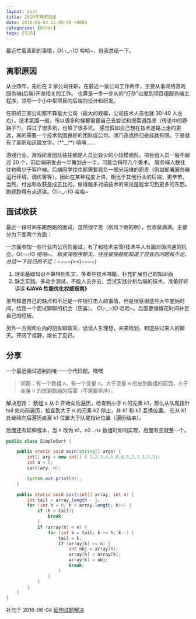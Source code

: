 ```yaml
---
layout: post
title: 2016年离职总结
date: 2016-06-03 12:00:00 +0800
categories: [Other]
tags: [生活]
---
```


最近忙着离职的事情，O(∩_∩)O 哈哈~，自我总结一下。

## 离职原因

从业四年，先后在 3 家公司任职，在最近一家公司工作两年，主要从事网络游戏服务端(后端)开发相关的工作。
也算是一步一步从的“打杂”过度到项目组服务端主程序，领导一个小中型项目的后端的设计和研发。

任职的三家公司都不算是大公司（最大的规模，公司技术人员也就 30-40 人左右），技术氛围一般，所以很多时候都需要自己去尝试和摸索道路来（传说中的野路子?）。踩过了很多坑，也填了很多坑。
感觉假如自己想在技术道路上走的更远，真的需要一个技术氛围良好的团队或公司。闭门造成终归是成就有限。于是就有了离职和这篇文字。(\*^\_\_^\*) 嘻嘻……

游戏行业，游戏研发团队往往都是人员比较少的小规模团队。项目组人员一般不超过 20 个，前后端研发占一半策划占一半，可能会捎带几个美术。
服务端人数往往也略少于客户端。后端同学往往都需要肩负一部分运维的职责（例如部署服务器运行环境，调优等等）。因此在某种程度上讲，相比于其他行业的后端，更辛苦。
当然，付出和收获是成正比的。做得越多对搞技术的来说是能学习到更多的东西。跑题跑得有点远诶。O(∩_∩)O 哈哈~

## 面试收获

最近一段时间东跑西跑的面试，虽然很辛苦（刮风下雨的啊），但收获满满。主要分为下面两个方面：

一方面参加一些行业内公司的面试，有了和技术主管/技术牛人有面对面沟通的机会。O(∩*∩)O 哈哈~。
和资深程序聊天，往往很快就能知道了自身的问题和不足。总结一下自己的不足：~~~~(>*<)~~~~)

1.  理论基础知识不算特别扎实。多看些技术书籍，补充扩展自己的知识面
2.  缺乏实践。多动手测试，不能人云亦云，尝试实践分析后端的技术。准备好好读读 **《JAVA 性能优化权威指南》**

虽然知道自己的缺点和不足是一件很打击人的事情，但是很感谢这些大牛能抽时间，给我一个面试聊聊的机会（窃喜）。
O(∩_∩)O 哈哈~。后面要慢慢花时间补足自己的短板。

另外一方面和业内的朋友聊聊天，谈谈人生理想，未来规划。和这些过来人的聊天。开阔了视野，增长了见识。

## 分享

一个最近面试遇到的唯一一个代码题。嘿嘿

> 问题：有一个数组 a，有一个变量 n，大于变量 n 的放到数组的前面，小于变量 n 的放到数组的后面（不需要排序）。

解决思路：
数组 a 从 0 开始向后遍历，检查到小于 n 的元素 k1，那么从队尾指针 tail 处向前遍历，检查到大于 n 的元素 k2 停止，并 k1 和 k2 互换位置。
在从 k1 处继续向后遍历直至 k1 位置大于队尾指针位置（遍历结束）。

后面还有延伸版本，当 n 改为 n1，n2...nx 数组时如何实现，后面有空就整一个。

```java
public class SimpleSort {

    public static void main(String[] args) {
        int[] ary = new int[] { 1,2,3,4,5,6,8,5,2,1,3,9,5};
        int n = 5;
        sort(ary, n);

        System.out.println();
    }

    public static void sort(int[] array, int n) {
        int tail = array.length - 1;
        for (int h = 0; h < array.length; h++) {
            if (h > tail){
                break;
            }
            if (array[h] < n) {
                for (int k = tail; k >= h; k--) {
                    tail = k;
                    if (array[k] >= n) {
                        int obj = array[h];
                        array[h] = array[k];
                        array[k] = obj;
                        break;
                    }
                }
            }
        }
    }
}
```

补充于 2016-06-04
[延伸试题解决](./Interview_Next.html)
